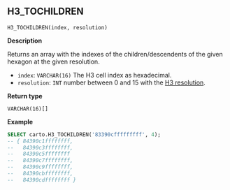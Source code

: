 ## H3_TOCHILDREN

```sql:signature
H3_TOCHILDREN(index, resolution)
```

**Description**

Returns an array with the indexes of the children/descendents of the given hexagon at the given resolution.

* `index`: `VARCHAR(16)` The H3 cell index as hexadecimal.
* `resolution`: `INT` number between 0 and 15 with the [H3 resolution](https://h3geo.org/docs/core-library/restable).

**Return type**

`VARCHAR(16)[]`

**Example**

```sql
SELECT carto.H3_TOCHILDREN('83390cfffffffff', 4);
-- { 84390c1ffffffff,
--   84390c3ffffffff,
--   84390c5ffffffff
--   84390c7ffffffff,
--   84390c9ffffffff,
--   84390cbffffffff,
--   84390cdffffffff }
```
